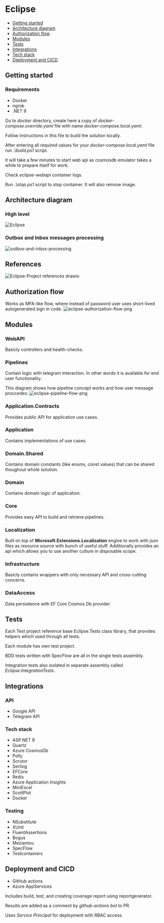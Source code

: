 # Eclipse

- [Getting started](#getting-started)
- [Architecture diagram](#architecture-diagram)
- [Authorization flow](#authorization-flow)
- [Modules](#modules)
- [Tests](#tests)
- [Integrations](#integrations)
- [Tech stack](#tech-stack)
- [Deployment and CICD](#deployment-and-cicd)

## Getting started

### Requirements
* Docker
* ngrok
* .NET 9

<p>Go to <i>docker</i> directory, create here a copy of <i>docker-compose.override.yaml</i> file with name <i>docker-compose.local.yaml</i>.</p>
<p>Follow instructions in this file to build the solution locally.</p>
<p>After entering all required values for your <i>docker-compose.local.yaml</i> file run <i>.\build.ps1</i> script.</p>
<p>It will take a few minutes to start web api as cosmosdb emulator takes a while to prepare itself for work.</p>
<p>Check <i>eclipse-webapi</i> container logs.</p>
<p>Run <i>.\stop.ps1</i> script to stop container. It will also remove image.</p>

## Architecture diagram
### High level
![Eclipse](https://github.com/user-attachments/assets/06b1b2a7-41dc-4bec-92eb-6569a95d8283)

### Outbox and Inbox messages processing
![outbox-and-inbox-processing](https://github.com/user-attachments/assets/36f4b4f2-d04e-4d20-b3cf-fd35d7cb94a2)

## References
![Eclipse-Project references drawio](https://github.com/DaniilPoiarkov/Eclipse/assets/101814817/8c32847f-ecaf-4927-9e24-de2210a353b0)

## Authorization flow
Works as MFA-like flow, where instead of password user uses short-lived autogenerated sign in code.
![eclipse-authorization-flow-png](https://github.com/user-attachments/assets/cfce1a24-7c18-4ea3-b696-f424582eab2c)

## Modules

### WebAPI
Basicly controllers and health-checks.

### Pipelines
Contain logic with telegram interaction. In other words it is available for end user functionality.

This diagram shows how pipeline concept works and how user message proccedes:
![eclipse-pipeline-flow-png](https://github.com/user-attachments/assets/523d3fb7-ece8-4972-9b0c-40b7baa77d89)

### Application.Contracts
Provides public API for application use cases.

### Application
Contains implementations of use cases.

### Domain.Shared
Contains domain constants (like enums, const values) that can be shared thoughout whole solution.

### Domain
Contains domain logic of application.

### Core
Provides easy API to build and retrieve pipelines.

### Localization
Built on top of __Microsoft.Extensions.Localization__ engine to work with json files as resource source with bunch of useful stuff.
Additionally provides an api which allows you to use another culture in disposable scope.

### Infrastructure
Basicly contains wrappers with only necessary API and cross-cutting concerns.

### DataAccess
Data persistence with EF Core Cosmos Db provider.

## Tests
<p>Each Test project reference base Eclipse.Tests class library, that provides helpers which used through all tests.</p>
<p>Each module has own test project.</p>
<p>BDD tests written with SpecFlow are all in the single tests assembly.</p>
<p>Integration tests also isolated in separate assembly called <i>Eclipse.IntegrationTests</i>.</p>

## Integrations
### API
* Google API
* Telegram API

### Tech stack
* ASP.NET 9
* Quartz
* Azure CosmosDb
* Polly
* Scrutor
* Serilog
* EFCore
* Redis
* Azure Application Insights
* MiniExcel
* ScottPlot
* Docker

### Testing
* NSubstitute
* XUnit
* FluentAssertions
* Bogus
* Meziantou
* SpecFlow
* Testcontainers

## Deployment and CICD
* GitHub actions
* Azure AppServices

<p>Includes build, test, and creating coverage report using reportgenerator.</p>
<p>Results are added as a comment by <i>github-actions bot</i> to PR.</p>
<p>Uses <i>Service Principal</i> for deployment with RBAC access.</p>
